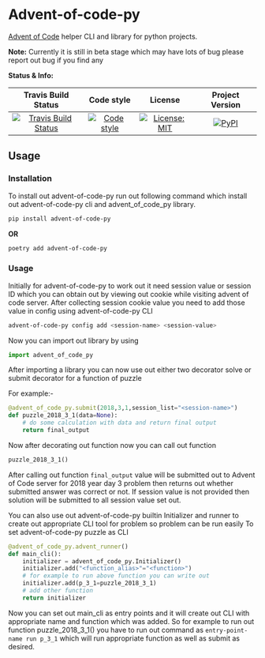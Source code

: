 # Advent-of-code-py
[Advent of Code][advent_of_code_link] helper CLI and library for python projects.

**Note:**
Currently it is still in beta stage which may have lots of bug please report out bug if you find any

**Status & Info:**

| Travis Build Status | Code style | License | Project Version |
| :---: | :---: | :---: | :---: |
| [![Travis Build Status][build_badge]][build_link] | [![Code style][black_badge]][black_link] | [![License: MIT][license_badge]][license_link] | [![PyPI][project_badge]][project_link] |

## Usage

### Installation
To install out advent-of-code-py run out following command which install out advent-of-code-py cli and advent_of_code_py library.
```bash
pip install advent-of-code-py
```

__OR__

```bash
poetry add advent-of-code-py
```

### Usage
Initially for advent-of-code-py to work out it need session value or session ID which you can obtain out by viewing out cookie while visiting advent of code server.
After collecting session cookie value you need to add those value in config using advent-of-code-py CLI
```bash
advent-of-code-py config add <session-name> <session-value>
```

Now you can import out library by using
```python
import advent_of_code_py
```

After importing a library you can now use out either two decorator solve or submit decorator for a function of puzzle

For example:-
```python
@advent_of_code_py.submit(2018,3,1,session_list="<session-name>")
def puzzle_2018_3_1(data=None):
    # do some calculation with data and return final output
    return final_output
```

Now after decorating out function now you can call out function
```python
puzzle_2018_3_1()
```
After calling out function `final_output` value will be submitted out to Advent of Code server for 2018 year day 3
problem then returns out whether submitted answer was correct or not. If session value is not provided then
solution will be submitted to all session value set out.

You can also use out advent-of-code-py builtin Initializer and runner to create out appropriate CLI
tool for problem so problem can be run easily
To set advent-of-code-py puzzle as CLI
```python
@advent_of_code_py.advent_runner()
def main_cli():
    initializer = advent_of_code_py.Initializer()
    initializer.add("<function_alias>"="<function>")
    # for example to run above function you can write out
    initializer.add(p_3_1=puzzle_2018_3_1)
    # add other function
    return initializer
```
Now you can set out main_cli as entry points and it will create out CLI with appropriate name and function which was added.
So for example to run out function puzzle_2018_3_1() you have to run out command as `entry-point-name run p_3_1` which
will run appropriate function as well as submit as desired.

[advent_of_code_link]: https://adventofcode.com

[build_badge]: https://img.shields.io/travis/com/iamsauravsharma/advent-of-code-py.svg?logo=travis
[build_link]: https://travis-ci.com/iamsauravsharma/advent-of-code-py

[black_badge]: https://img.shields.io/badge/code%20style-black-000000.svg
[black_link]: https://github.com/ambv/black

[license_badge]: https://img.shields.io/github/license/iamsauravsharma/advent-of-code-py.svg
[license_link]: LICENSE

[project_badge]: https://img.shields.io/pypi/v/advent-of-code-py?color=blue&logo=python
[project_link]: https://pypi.org/project/advent-of-code-py